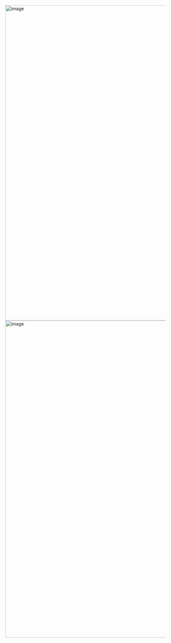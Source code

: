 <img width="990" alt="image" src="https://github.com/user-attachments/assets/423a613f-338b-4498-8dc5-ac7909dc07e7" />

<img width="996" alt="image" src="https://github.com/user-attachments/assets/8c8b1168-6eae-434c-a240-5d87779f455d" />
